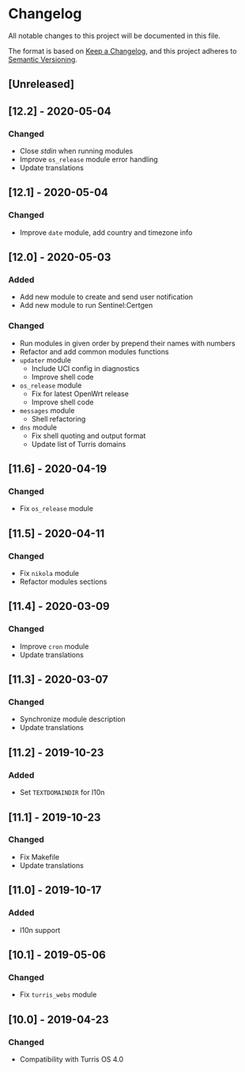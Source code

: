 # Changelog

All notable changes to this project will be documented in this file.

The format is based on [Keep a Changelog](https://keepachangelog.com/en/1.0.0/),
and this project adheres to [Semantic Versioning](https://semver.org/spec/v2.0.0.html).



## [Unreleased]



## [12.2] - 2020-05-04

### Changed

- Close *stdin* when running modules
- Improve `os_release` module error handling
- Update translations


## [12.1] - 2020-05-04

### Changed

- Improve `date` module, add country and timezone info


## [12.0] - 2020-05-03

### Added

- Add new module to create and send user notification
- Add new module to run Sentinel:Certgen

### Changed

- Run modules in given order by prepend their names with numbers
- Refactor and add common modules functions
- `updater` module
    - Include UCI config in diagnostics
    - Improve shell code
- `os_release` module
    - Fix for latest OpenWrt release
    - Improve shell code
- `messages` module
    - Shell refactoring
- `dns` module
    - Fix shell quoting and output format
    - Update list of Turris domains


## [11.6] - 2020-04-19

### Changed

- Fix `os_release` module


## [11.5] - 2020-04-11

### Changed

- Fix `nikola` module
- Refactor modules sections


## [11.4] - 2020-03-09

### Changed

- Improve `cron` module
- Update translations


## [11.3] - 2020-03-07

### Changed

- Synchronize module description
- Update translations


## [11.2] - 2019-10-23

### Added

- Set `TEXTDOMAINDIR` for l10n


## [11.1] - 2019-10-23

### Changed

- Fix Makefile
- Update translations


## [11.0] - 2019-10-17

### Added

- l10n support


## [10.1] - 2019-05-06

### Changed

- Fix `turris_webs` module


## [10.0] - 2019-04-23

### Changed

- Compatibility with Turris OS 4.0
